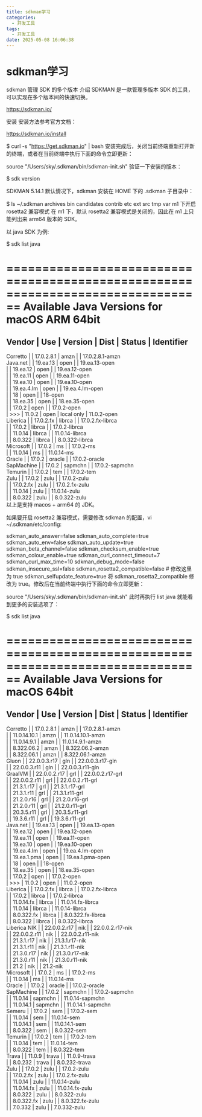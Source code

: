 ```yaml
---
title: sdkman学习
categories:
  - 开发工具
tags:
  - 开发工具
date: 2025-05-08 16:06:38
---
```


# sdkman学习

sdkman
管理 SDK 的多个版本
介绍
SDKMAN 是一款管理多版本 SDK 的工具，可以实现在多个版本间的快速切换。

https://sdkman.io/

安装
安装方法参考官方文档：

https://sdkman.io/install

$ curl -s "https://get.sdkman.io" | bash
安装完成后，关闭当前终端重新打开新的终端，或者在当前终端中执行下面的命令立即更新：

source "/Users/sky/.sdkman/bin/sdkman-init.sh"
验证一下安装的版本：

$ sdk version  

SDKMAN 5.14.1
默认情况下，sdkman 安装在 HOME 下的 .sdkman 子目录中：

$ ls ~/.sdkman 
archives   bin        candidates contrib    etc        ext        src        tmp        var
m1 下开启 rosetta2 兼容模式
在 m1 下，默认 rosetta2 兼容模式是关闭的，因此在 m1 上只能列出来 arm64 版本的 SDK。

以 java SDK 为例:

$ sdk list java

================================================================================
Available Java Versions for macOS ARM 64bit
================================================================================
 Vendor        | Use | Version      | Dist    | Status     | Identifier
--------------------------------------------------------------------------------
 Corretto      |     | 17.0.2.8.1   | amzn    |            | 17.0.2.8.1-amzn     
 Java.net      |     | 19.ea.13     | open    |            | 19.ea.13-open       
               |     | 19.ea.12     | open    |            | 19.ea.12-open       
               |     | 19.ea.11     | open    |            | 19.ea.11-open       
               |     | 19.ea.10     | open    |            | 19.ea.10-open       
               |     | 19.ea.4.lm   | open    |            | 19.ea.4.lm-open     
               |     | 18           | open    |            | 18-open             
               |     | 18.ea.35     | open    |            | 18.ea.35-open       
               |     | 17.0.2       | open    |            | 17.0.2-open         
               | >>> | 11.0.2       | open    | local only | 11.0.2-open         
 Liberica      |     | 17.0.2.fx    | librca  |            | 17.0.2.fx-librca    
               |     | 17.0.2       | librca  |            | 17.0.2-librca       
               |     | 11.0.14      | librca  |            | 11.0.14-librca      
               |     | 8.0.322      | librca  |            | 8.0.322-librca      
 Microsoft     |     | 17.0.2       | ms      |            | 17.0.2-ms           
               |     | 11.0.14      | ms      |            | 11.0.14-ms          
 Oracle        |     | 17.0.2       | oracle  |            | 17.0.2-oracle       
 SapMachine    |     | 17.0.2       | sapmchn |            | 17.0.2-sapmchn      
 Temurin       |     | 17.0.2       | tem     |            | 17.0.2-tem          
 Zulu          |     | 17.0.2       | zulu    |            | 17.0.2-zulu         
               |     | 17.0.2.fx    | zulu    |            | 17.0.2.fx-zulu      
               |     | 11.0.14      | zulu    |            | 11.0.14-zulu        
               |     | 8.0.322      | zulu    |            | 8.0.322-zulu     
以上是支持 macos + arm64 的 JDK。

如果要开启 rosetta2 兼容模式，需要修改 sdkman 的配置，vi ~/.sdkman/etc/config:

sdkman_auto_answer=false
sdkman_auto_complete=true
sdkman_auto_env=false
sdkman_auto_update=true
sdkman_beta_channel=false
sdkman_checksum_enable=true
sdkman_colour_enable=true
sdkman_curl_connect_timeout=7
sdkman_curl_max_time=10
sdkman_debug_mode=false
sdkman_insecure_ssl=false
sdkman_rosetta2_compatible=false	# 修改这里为 true
sdkman_selfupdate_feature=true
将 sdkman_rosetta2_compatible 修改为 true。修改后在当前终端中执行下面的命令立即更新：

source "/Users/sky/.sdkman/bin/sdkman-init.sh"
此时再执行 list java 就能看到更多的安装选项了：

$ sdk list java

================================================================================
Available Java Versions for macOS 64bit
================================================================================
 Vendor        | Use | Version      | Dist    | Status     | Identifier
--------------------------------------------------------------------------------
 Corretto      |     | 17.0.2.8.1   | amzn    |            | 17.0.2.8.1-amzn     
               |     | 11.0.14.10.1 | amzn    |            | 11.0.14.10.1-amzn   
               |     | 11.0.14.9.1  | amzn    |            | 11.0.14.9.1-amzn    
               |     | 8.322.06.2   | amzn    |            | 8.322.06.2-amzn     
               |     | 8.322.06.1   | amzn    |            | 8.322.06.1-amzn     
 Gluon         |     | 22.0.0.3.r17 | gln     |            | 22.0.0.3.r17-gln    
               |     | 22.0.0.3.r11 | gln     |            | 22.0.0.3.r11-gln    
 GraalVM       |     | 22.0.0.2.r17 | grl     |            | 22.0.0.2.r17-grl    
               |     | 22.0.0.2.r11 | grl     |            | 22.0.0.2.r11-grl    
               |     | 21.3.1.r17   | grl     |            | 21.3.1.r17-grl      
               |     | 21.3.1.r11   | grl     |            | 21.3.1.r11-grl      
               |     | 21.2.0.r16   | grl     |            | 21.2.0.r16-grl      
               |     | 21.2.0.r11   | grl     |            | 21.2.0.r11-grl      
               |     | 20.3.5.r11   | grl     |            | 20.3.5.r11-grl      
               |     | 19.3.6.r11   | grl     |            | 19.3.6.r11-grl      
 Java.net      |     | 19.ea.13     | open    |            | 19.ea.13-open       
               |     | 19.ea.12     | open    |            | 19.ea.12-open       
               |     | 19.ea.11     | open    |            | 19.ea.11-open       
               |     | 19.ea.10     | open    |            | 19.ea.10-open       
               |     | 19.ea.4.lm   | open    |            | 19.ea.4.lm-open     
               |     | 19.ea.1.pma  | open    |            | 19.ea.1.pma-open    
               |     | 18           | open    |            | 18-open             
               |     | 18.ea.35     | open    |            | 18.ea.35-open       
               |     | 17.0.2       | open    |            | 17.0.2-open         
               | >>> | 11.0.2       | open    |            | 11.0.2-open         
 Liberica      |     | 17.0.2.fx    | librca  |            | 17.0.2.fx-librca    
               |     | 17.0.2       | librca  |            | 17.0.2-librca       
               |     | 11.0.14.fx   | librca  |            | 11.0.14.fx-librca   
               |     | 11.0.14      | librca  |            | 11.0.14-librca      
               |     | 8.0.322.fx   | librca  |            | 8.0.322.fx-librca   
               |     | 8.0.322      | librca  |            | 8.0.322-librca      
 Liberica NIK  |     | 22.0.0.2.r17 | nik     |            | 22.0.0.2.r17-nik    
               |     | 22.0.0.2.r11 | nik     |            | 22.0.0.2.r11-nik    
               |     | 21.3.1.r17   | nik     |            | 21.3.1.r17-nik      
               |     | 21.3.1.r11   | nik     |            | 21.3.1.r11-nik      
               |     | 21.3.0.r17   | nik     |            | 21.3.0.r17-nik      
               |     | 21.3.0.r11   | nik     |            | 21.3.0.r11-nik      
               |     | 21.2         | nik     |            | 21.2-nik            
 Microsoft     |     | 17.0.2       | ms      |            | 17.0.2-ms           
               |     | 11.0.14      | ms      |            | 11.0.14-ms          
 Oracle        |     | 17.0.2       | oracle  |            | 17.0.2-oracle       
 SapMachine    |     | 17.0.2       | sapmchn |            | 17.0.2-sapmchn      
               |     | 11.0.14      | sapmchn |            | 11.0.14-sapmchn     
               |     | 11.0.14.1    | sapmchn |            | 11.0.14.1-sapmchn   
 Semeru        |     | 17.0.2       | sem     |            | 17.0.2-sem          
               |     | 11.0.14      | sem     |            | 11.0.14-sem         
               |     | 11.0.14.1    | sem     |            | 11.0.14.1-sem       
               |     | 8.0.322      | sem     |            | 8.0.322-sem         
 Temurin       |     | 17.0.2       | tem     |            | 17.0.2-tem          
               |     | 11.0.14      | tem     |            | 11.0.14-tem         
               |     | 8.0.322      | tem     |            | 8.0.322-tem         
 Trava         |     | 11.0.9       | trava   |            | 11.0.9-trava        
               |     | 8.0.232      | trava   |            | 8.0.232-trava       
 Zulu          |     | 17.0.2       | zulu    |            | 17.0.2-zulu         
               |     | 17.0.2.fx    | zulu    |            | 17.0.2.fx-zulu      
               |     | 11.0.14      | zulu    |            | 11.0.14-zulu        
               |     | 11.0.14.fx   | zulu    |            | 11.0.14.fx-zulu     
               |     | 8.0.322      | zulu    |            | 8.0.322-zulu        
               |     | 8.0.322.fx   | zulu    |            | 8.0.322.fx-zulu     
               |     | 7.0.332      | zulu    |            | 7.0.332-zulu 
